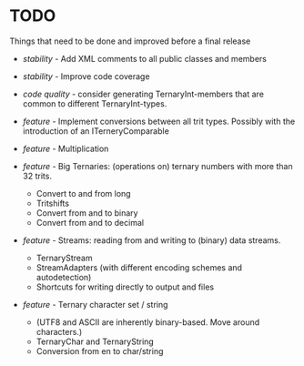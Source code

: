 # TODO

Things that need to be done and improved before a final release


- *stability* - Add XML comments to all public classes and members
- *stability* - Improve code coverage
- *code quality* - consider generating TernaryInt-members that are common to different TernaryInt-types.


- *feature* - Implement conversions between all trit types. 
Possibly with the introduction of an ITerneryComparable

- *feature* - Multiplication

- *feature* - Big Ternaries: (operations on) ternary numbers with more than 32 trits.
  - Convert to and from long
  - Tritshifts
  - Convert from and to binary
  - Convert from and to decimal

- *feature* - Streams: reading from and writing to (binary) data streams.
  - TernaryStream
  - StreamAdapters (with different encoding schemes and autodetection)
  - Shortcuts for writing directly to output and files

- *feature* - Ternary character set / string
   - (UTF8 and ASCII are inherently binary-based. Move around characters.)
   - TernaryChar and TernaryString
   - Conversion from en to char/string
